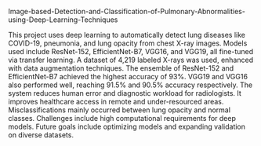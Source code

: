 Image-based-Detection-and-Classification-of-Pulmonary-Abnormalities-using-Deep-Learning-Techniques

This project uses deep learning to automatically detect lung diseases like COVID-19, pneumonia, and lung opacity from chest X-ray images.
Models used include ResNet-152, EfficientNet-B7, VGG16, and VGG19, all fine-tuned via transfer learning.
A dataset of 4,219 labeled X-rays was used, enhanced with data augmentation techniques.
The ensemble of ResNet-152 and EfficientNet-B7 achieved the highest accuracy of 93%.
VGG19 and VGG16 also performed well, reaching 91.5% and 90.5% accuracy respectively.
The system reduces human error and diagnostic workload for radiologists.
It improves healthcare access in remote and under-resourced areas.
Misclassifications mainly occurred between lung opacity and normal classes.
Challenges include high computational requirements for deep models.
Future goals include optimizing models and expanding validation on diverse datasets.
